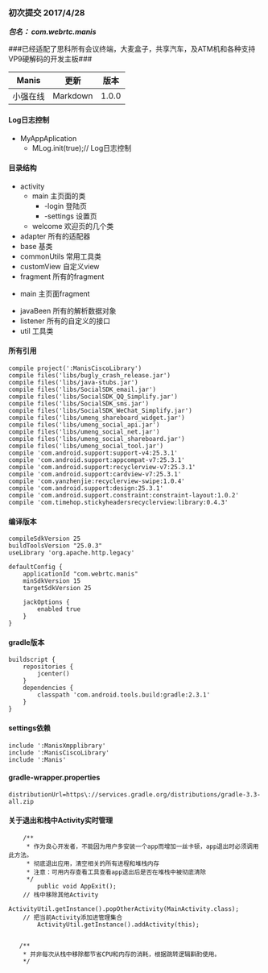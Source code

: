 ### 初次提交 2017/4/28

***包名： com.webrtc.manis***

###已经适配了思科所有会议终端，大麦盒子，共享汽车，及ATM机和各种支持VP9硬解码的开发主板###

|Manis|更新 | 版本 |
|------------|-----------|--------|
| 小强在线 | Markdown| 1.0.0 |

#### Log日志控制
* MyAppAplication 
    - MLog.init(true);// Log日志控制

#### 目录结构
* activity
    - main 主页面的类
        - -login 登陆页
        - -settings  设置页
    - welcome   欢迎页的几个类
* adapter   所有的适配器
* base      基类
* commonUtils 常用工具类
* customView  自定义view
* fragment 所有的fragment
 - main 主页面fragment
* javaBeen 所有的解析数据对象
* listener 所有的自定义的接口
* util 工具类

#### 所有引用

    compile project(':ManisCiscoLibrary')
    compile files('libs/bugly_crash_release.jar')
    compile files('libs/java-stubs.jar')
    compile files('libs/SocialSDK_email.jar')
    compile files('libs/SocialSDK_QQ_Simplify.jar')
    compile files('libs/SocialSDK_sms.jar')
    compile files('libs/SocialSDK_WeChat_Simplify.jar')
    compile files('libs/umeng_shareboard_widget.jar')
    compile files('libs/umeng_social_api.jar')
    compile files('libs/umeng_social_net.jar')
    compile files('libs/umeng_social_shareboard.jar')
    compile files('libs/umeng_social_tool.jar')
    compile 'com.android.support:support-v4:25.3.1'
    compile 'com.android.support:appcompat-v7:25.3.1'
    compile 'com.android.support:recyclerview-v7:25.3.1'
    compile 'com.android.support:cardview-v7:25.3.1'
    compile 'com.yanzhenjie:recyclerview-swipe:1.0.4'
    compile 'com.android.support:design:25.3.1'
    compile 'com.android.support.constraint:constraint-layout:1.0.2'
    compile 'com.timehop.stickyheadersrecyclerview:library:0.4.3'

#### 编译版本
    compileSdkVersion 25
    buildToolsVersion "25.0.3"
    useLibrary 'org.apache.http.legacy'

    defaultConfig {
        applicationId "com.webrtc.manis"
        minSdkVersion 15
        targetSdkVersion 25

        jackOptions {
            enabled true
        }
    }
#### gradle版本

    buildscript {
        repositories {
            jcenter()
        }
        dependencies {
            classpath 'com.android.tools.build:gradle:2.3.1'
        }
    }

#### settings依赖
    include ':ManisXmpplibrary'
    include ':ManisCiscoLibrary'
    include ':Manis'

#### gradle-wrapper.properties
    distributionUrl=https\://services.gradle.org/distributions/gradle-3.3-all.zip

#### 关于退出和栈中Activity实时管理
```
    /**
     * 作为良心开发者，不能因为用户多安装一个app而增加一丝卡顿，app退出时必须调用此方法。
     * 彻底退出应用，清空相关的所有进程和堆栈内存
     * 注意：可用内存查看工具查看app退出后是否在堆栈中被彻底清除
     */
        public void AppExit();
    // 栈中移除其他Activity
        ActivityUtil.getInstance().popOtherActivity(MainActivity.class);
    // 把当前Activity添加进管理集合
        ActivityUtil.getInstance().addActivity(this);
        
        
   /**
    * 并非每次从栈中移除都节省CPU和内存的消耗，根据跳转逻辑斟酌使用。
    */
```



